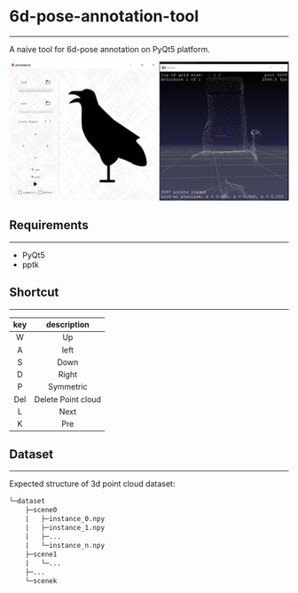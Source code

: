 # 6d-pose-annotation-tool
--------------------------

A naive tool for 6d-pose annotation on PyQt5 platform.

![](pic/overview.png)

## Requirements
-----------------------
* PyQt5
* pptk
  
## Shortcut
---

key | description
:-: | :-: 
W | Up
A | left 
S | Down 
D | Right
P | Symmetric 
Del | Delete Point cloud
L | Next
K | Pre

## Dataset
---
Expected structure of 3d point cloud dataset:
```
└─dataset
    ├─scene0
    |   ├─instance_0.npy
    |   ├─instance_1.npy
    |   ├─...
    |   └─instance_n.npy
    ├─scene1
    |   └─...
    ├─...
    └─scenek
```

